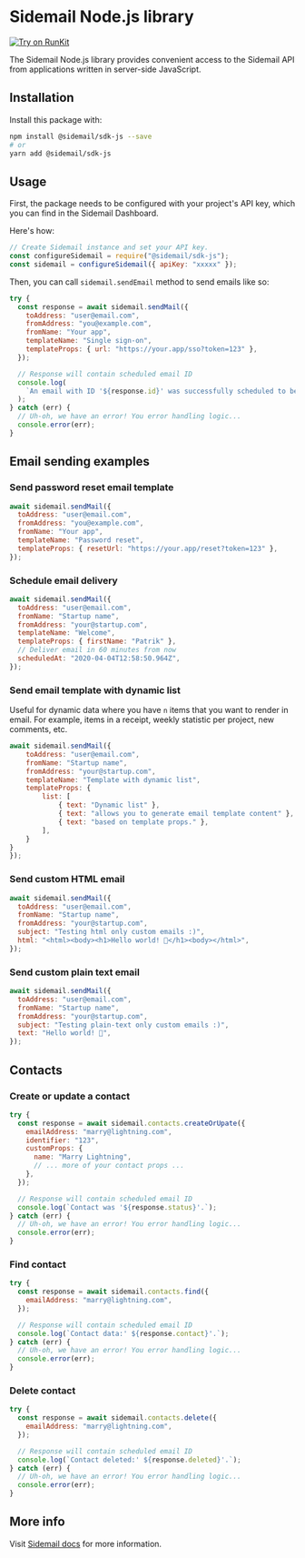 # Sidemail Node.js library

[![Try on RunKit](https://badgen.net/badge/try%20on%20runkit/sidemail/0090f0)](https://npm.runkit.com/@sidemail/sdk-js)

The Sidemail Node.js library provides convenient access to the Sidemail API from applications written in server-side JavaScript.

## Installation

Install this package with:

```sh
npm install @sidemail/sdk-js --save
# or
yarn add @sidemail/sdk-js
```

## Usage

First, the package needs to be configured with your project's API key, which you can find in the Sidemail Dashboard.

Here's how:

```javascript
// Create Sidemail instance and set your API key.
const configureSidemail = require("@sidemail/sdk-js");
const sidemail = configureSidemail({ apiKey: "xxxxx" });
```

Then, you can call `sidemail.sendEmail` method to send emails like so:

```javascript
try {
  const response = await sidemail.sendMail({
    toAddress: "user@email.com",
    fromAddress: "you@example.com",
    fromName: "Your app",
    templateName: "Single sign-on",
    templateProps: { url: "https://your.app/sso?token=123" },
  });

  // Response will contain scheduled email ID
  console.log(
    `An email with ID '${response.id}' was successfully scheduled to be send. :)`
  );
} catch (err) {
  // Uh-oh, we have an error! You error handling logic...
  console.error(err);
}
```

## Email sending examples

### Send password reset email template

```javascript
await sidemail.sendMail({
  toAddress: "user@email.com",
  fromAddress: "you@example.com",
  fromName: "Your app",
  templateName: "Password reset",
  templateProps: { resetUrl: "https://your.app/reset?token=123" },
});
```

### Schedule email delivery

```javascript
await sidemail.sendMail({
  toAddress: "user@email.com",
  fromName: "Startup name",
  fromAddress: "your@startup.com",
  templateName: "Welcome",
  templateProps: { firstName: "Patrik" },
  // Deliver email in 60 minutes from now
  scheduledAt: "2020-04-04T12:58:50.964Z",
});
```

### Send email template with dynamic list

Useful for dynamic data where you have `n` items that you want to render in email. For example, items in a receipt, weekly statistic per project, new comments, etc.

```javascript
await sidemail.sendMail({
    toAddress: "user@email.com",
    fromName: "Startup name",
    fromAddress: "your@startup.com",
    templateName: "Template with dynamic list",
    templateProps: {
        list: [
            { text: "Dynamic list" },
            { text: "allows you to generate email template content" },
            { text: "based on template props." },
        ],
    }
}
});
```

### Send custom HTML email

```javascript
await sidemail.sendMail({
  toAddress: "user@email.com",
  fromName: "Startup name",
  fromAddress: "your@startup.com",
  subject: "Testing html only custom emails :)",
  html: "<html><body><h1>Hello world! 👋</h1><body></html>",
});
```

### Send custom plain text email

```javascript
await sidemail.sendMail({
  toAddress: "user@email.com",
  fromName: "Startup name",
  fromAddress: "your@startup.com",
  subject: "Testing plain-text only custom emails :)",
  text: "Hello world! 👋",
});
```

## Contacts

### Create or update a contact

```javascript
try {
  const response = await sidemail.contacts.createOrUpate({
    emailAddress: "marry@lightning.com",
    identifier: "123",
    customProps: {
      name: "Marry Lightning",
      // ... more of your contact props ...
    },
  });

  // Response will contain scheduled email ID
  console.log(`Contact was '${response.status}'.`);
} catch (err) {
  // Uh-oh, we have an error! You error handling logic...
  console.error(err);
}
```

### Find contact

```javascript
try {
  const response = await sidemail.contacts.find({
    emailAddress: "marry@lightning.com",
  });

  // Response will contain scheduled email ID
  console.log(`Contact data:' ${response.contact}'.`);
} catch (err) {
  // Uh-oh, we have an error! You error handling logic...
  console.error(err);
}
```

### Delete contact

```javascript
try {
  const response = await sidemail.contacts.delete({
    emailAddress: "marry@lightning.com",
  });

  // Response will contain scheduled email ID
  console.log(`Contact deleted:' ${response.deleted}'.`);
} catch (err) {
  // Uh-oh, we have an error! You error handling logic...
  console.error(err);
}
```

## More info

Visit [Sidemail docs](https://sidemail.io/docs/) for more information.
